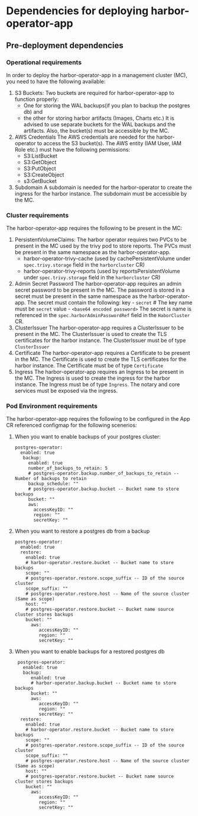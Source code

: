 # Dependencies for deploying harbor-operator-app
## Pre-deployment dependencies
### Operational requirements
In order to deploy the harbor-operator-app in a management cluster (MC), you need to have the following available:
1. S3 Buckets: 
   Two buckets are required for harbor-operator-app to function properly: 
     - One for storing the WAL backups(if you plan to backup the postgres db) and 
     - the other for storing harbor artifacts (Images, Charts etc.)
   It is advised to use separate buckets for the WAL backups and the artifacts. Also, the bucket(s) must be accessible by the MC.
3. AWS Credentials
   The AWS credentials are needed for the harbor-operator to access the S3 bucket(s). The AWS entity (IAM User, IAM Role etc.) must have the following permissions:
    - S3:ListBucket
    - S3:GetObject
    - S3:PutObject
    - S3:CreateObject
    - s3:GetBucket
4. Subdomain
    A subdomain is needed for the harbor-operator to create the ingress for the harbor instance. The subdomain must be accessible by the MC.

### Cluster requirements
The harbor-operator-app requires the following to be present in the MC:
1. PersistentVolumeClaims:
     The harbor operator requires two PVCs to be present in the MC used by the trivy pod to store reports. The PVCs must be present in the same namespace as the harbor-operator-app.
      - harbor-operator-trivy-cache (used by cachePersistentVolume under `spec.trivy.storage` field in the `harborcluster` CR)
      - harbor-operator-trivy-reports (used by reportsPersistentVolume under `spec.trivy.storage` field in the `harborcluster` CR)
2. Admin Secret Password
    The harbor-operator-app requires an admin secret password to be present in the MC. The password is stored in a secret must be present in the same namespace as the harbor-operator-app. 
    The secret must contain the following:
      key - `secret` # The key name must be `secret`
      value - `<base64 encoded password>`
    The secret is name is referenced in the `spec.harborAdminPasswordRef` field in the `HaborCluster` CR.
3. ClusterIssuer
    The harbor-operator-app requires a ClusterIssuer to be present in the MC. The ClusterIssuer is used to create the TLS certificates for the harbor instance.
    The ClusterIssuer must be of type `ClusterIssuer`
4. Certificate
    The harbor-operator-app requires a Certificate to be present in the MC. The Certificate is used to create the TLS certificates for the harbor instance.
    The Certificate must be of type `Certificate`
5. Ingress
    The harbor-operator-app requires an Ingress to be present in the MC. The Ingress is used to create the ingress for the harbor instance.
    The Ingress must be of type `Ingress`. The notary and core services must be exposed via the ingress. 

### Pod Environment requirements
The harbor-operator-app requires the following to be configured in the App CR referenced configmap for the following scenerios:
1. When you want to enable backups of your postgres cluster:
   ```
   postgres-operator:
     enabled: true
      backup:
        enabled: true
        number_of_backups_to_retain: 5
        # postgres-operator.backup.number_of_backups_to_retain -- Number of backups to retain
        backup_schedule: ""
        # postgres-operator.backup.bucket -- Bucket name to store backups
        bucket: ""
        aws:
          accessKeyID: ""
          region: ""
          secretKey: ""
   ```
2. When you want to restore a postgres db from a backup
   ```
   postgres-operator:
     enabled: true
     restore:
       enabled: true
       # harbor-operator.restore.bucket -- Bucket name to store backups
       scope: ""
       # postgres-operator.restore.scope_suffix -- ID of the source cluster
       scope_suffix: ""
       # postgres-operator.restore.host -- Name of the source cluster (Same as scope)
       host: ""
       # postgres-operator.restore.bucket -- Bucket name source cluster stores backups
       bucket: ""
         aws:
            accessKeyID: ""
            region: ""
            secretKey: ""
   ```
3. When you want to enable backups for a restored postgres db
   ```
    postgres-operator:
      enabled: true
      backup:
         enabled: true
         # harbor-operator.backup.bucket -- Bucket name to store backups
         bucket: ""
         aws:
            accessKeyID: ""
            region: ""
            secretKey: ""
     restore:
       enabled: true
       # harbor-operator.restore.bucket -- Bucket name to store backups
       scope: ""
       # postgres-operator.restore.scope_suffix -- ID of the source cluster
       scope_suffix: ""
       # postgres-operator.restore.host -- Name of the source cluster (Same as scope)
       host: ""
       # postgres-operator.restore.bucket -- Bucket name source cluster stores backups
       bucket: ""
         aws:
            accessKeyID: ""
            region: ""
            secretKey: ""
    ```
